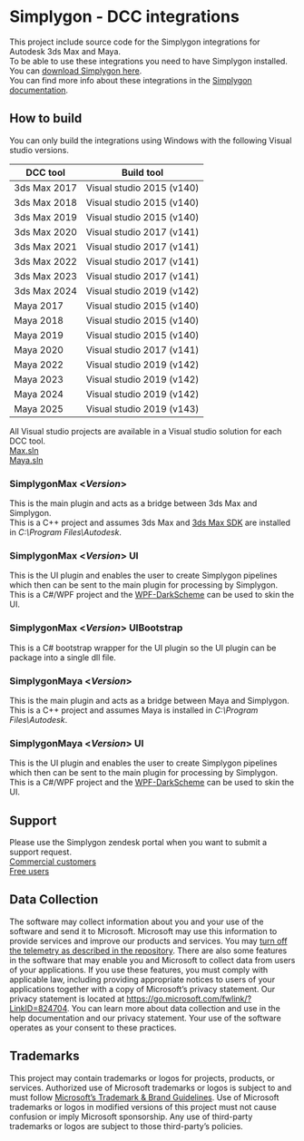 # Simplygon - DCC integrations

This project include source code for the Simplygon integrations for Autodesk 3ds Max and Maya.  
To be able to use these integrations you need to have Simplygon installed.  
You can [download Simplygon here](https://simplygon.com/Downloads).  
You can find more info about these integrations in the [Simplygon documentation](https://documentation.simplygon.com/).

## How to build

You can only build the integrations using Windows with the following Visual studio versions.

| DCC tool      | Build tool               |
| ------------- |---------------------------|
| 3ds Max 2017  | Visual studio 2015 (v140) |
| 3ds Max 2018  | Visual studio 2015 (v140) |
| 3ds Max 2019  | Visual studio 2015 (v140) |
| 3ds Max 2020  | Visual studio 2017 (v141) |
| 3ds Max 2021  | Visual studio 2017 (v141) |
| 3ds Max 2022  | Visual studio 2017 (v141) |
| 3ds Max 2023  | Visual studio 2017 (v141) |
| 3ds Max 2024  | Visual studio 2019 (v142) |
| Maya 2017     | Visual studio 2015 (v140) |
| Maya 2018     | Visual studio 2015 (v140) |
| Maya 2019     | Visual studio 2015 (v140) |
| Maya 2020     | Visual studio 2017 (v141) |
| Maya 2022     | Visual studio 2019 (v142) |
| Maya 2023     | Visual studio 2019 (v142) |
| Maya 2024     | Visual studio 2019 (v142) |
| Maya 2025     | Visual studio 2019 (v143) |

All Visual studio projects are available in a Visual studio solution for each DCC tool.  
[Max.sln](Src/Max.sln)  
[Maya.sln](Src/Maya.sln)

### SimplygonMax <_Version_>

This is the main plugin and acts as a bridge between 3ds Max and Simplygon.  
This is a C++ project and assumes 3ds Max and [3ds Max SDK](https://www.autodesk.com/developer-network/platform-technologies/3ds-max) are installed in _C:\Program Files\Autodesk_.

### SimplygonMax <_Version_> UI

This is the UI plugin and enables the user to create Simplygon pipelines which then can be sent to the main plugin for processing by Simplygon.  
This is a C#/WPF project and the [WPF-DarkScheme](https://github.com/ADN-DevTech/Maya-Net-Wpf-DarkScheme) can be used to skin the UI.

### SimplygonMax <_Version_> UIBootstrap

This is a C# bootstrap wrapper for the UI plugin so the UI plugin can be package into a single dll file.

### SimplygonMaya <_Version_>

This is the main plugin and acts as a bridge between Maya and Simplygon.  
This is a C++ project and assumes Maya is installed in _C:\Program Files\Autodesk_.

### SimplygonMaya <_Version_> UI

This is the UI plugin and enables the user to create Simplygon pipelines which then can be sent to the main plugin for processing by Simplygon.  
This is a C#/WPF project and the [WPF-DarkScheme](https://github.com/ADN-DevTech/Maya-Net-Wpf-DarkScheme) can be used to skin the UI.

## Support

Please use the Simplygon zendesk portal when you want to submit a support request.  
[Commercial customers](https://simplygon.zendesk.com/hc/en-us/requests/new)  
[Free users](https://simplygon.zendesk.com/hc/en-us/community/topics)

## Data Collection

The software may collect information about you and your use of the software and send it to Microsoft. Microsoft may use this information to provide services and improve our products and services. You may [turn off the telemetry as described in the repository](telemetry.md). There are also some features in the software that may enable you and Microsoft to collect data from users of your applications. If you use these features, you must comply with applicable law, including providing appropriate notices to users of your applications together with a copy of Microsoft’s privacy statement. Our privacy statement is located at https://go.microsoft.com/fwlink/?LinkID=824704. You can learn more about data collection and use in the help documentation and our privacy statement. Your use of the software operates as your consent to these practices.

## Trademarks

This project may contain trademarks or logos for projects, products, or services. Authorized use of Microsoft trademarks or logos is subject to and must follow [Microsoft’s Trademark & Brand Guidelines](https://www.microsoft.com/en-us/legal/intellectualproperty/trademarks/usage/general). Use of Microsoft trademarks or logos in modified versions of this project must not cause confusion or imply Microsoft sponsorship. Any use of third-party trademarks or logos are subject to those third-party’s policies.